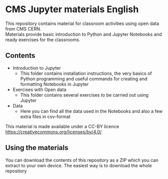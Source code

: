# CMS Jupyter materials English
This repository contains material for classroom activities using open data from CMS CERN. <br>
Materials provide basic introduction to Python and Jupyter Notebooks and ready exercises for the classrooms.

## Contents
- Introduction to Jupyter <br>
  - This folder contains installation instructions, the very basics of Python programming and useful commands for creating and   formatting Notebooks in Jupyter
- Exercises with Open data
  - This folder contains several exercises to be carried out using Jupyter
- Data
  - Here you can find all the data used in the Notebooks and also a few extra files in csv-format

This material is made available under a CC-BY licence https://creativecommons.org/licenses/by/4.0/

## Using the materials
You can download the contents of this repository as a ZIP which you can extract to your own device. The easiest way is to download the whole repository  
